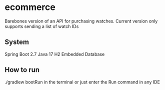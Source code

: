 # ecommerce
Barebones version of an API for purchasing watches. Current version only supports sending a list of watch IDs

## System
Spring Boot 2.7
Java 17
H2 Embedded Database

## How to run
./gradlew bootRun in the terminal or just enter the Run command in any IDE
